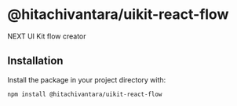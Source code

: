 # @hitachivantara/uikit-react-flow

NEXT UI Kit flow creator

## Installation

Install the package in your project directory with:

```sh
npm install @hitachivantara/uikit-react-flow
```
